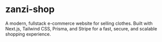 # zanzi-shop
A modern, fullstack e-commerce website for selling clothes. Built with Next.js, Tailwind CSS, Prisma, and Stripe for a fast, secure, and scalable shopping experience.
